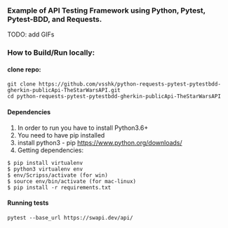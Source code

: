 ### Example of API Testing Framework using Python, Pytest, Pytest-BDD, and Requests.

TODO: add GIFs

### How to Build/Run locally:
#### clone repo:
```
git clone https://github.com/vsshk/python-requests-pytest-pytestbdd-gherkin-publicApi-TheStarWarsAPI.git
cd python-requests-pytest-pytestbdd-gherkin-publicApi-TheStarWarsAPI
```
#### Dependencies 
1. In order to run you have to install Python3.6+
2. You need to have pip installed
3. install python3 - pip  https://www.python.org/downloads/
4. Getting dependencies:
```
$ pip install virtualenv
$ python3 virtualenv env
$ env/Scripss/activate (for win)
$ source env/bin/activate (for mac-linux)
$ pip install -r requirements.txt
```
#### Running  tests
```
pytest --base_url https://swapi.dev/api/

```

